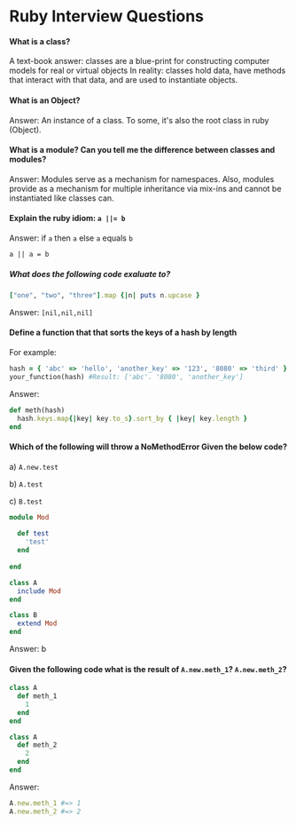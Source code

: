# Ruby Interview Questions
#### What is a class?
A text-book answer: classes are a blue-print for constructing computer models
for real or virtual objects
In reality: classes hold data, have methods that interact with that data,
   and are used to instantiate objects.
   
#### What is an Object?
Answer:
  An instance of a class.
  To some, it's also the root class in ruby (Object).
  
#### What is a module? Can you tell me the difference between classes and modules?
Answer: 
  Modules serve as a mechanism for namespaces.
  Also, modules provide as a mechanism for multiple inheritance via mix-ins and 
  cannot be instantiated like classes can.

#### Explain the ruby idiom:   `a ||= b`

Answer:
if `a` then `a` else `a` equals `b`

`a || a = b `

##### What does the following code exaluate to?
```ruby
["one", "two", "three"].map {|n| puts n.upcase }
```
Answer: `[nil,nil,nil]`

#### Define a function that that sorts the keys of a hash by length
For example:
```ruby
hash = { 'abc' => 'hello', 'another_key' => '123', '8080' => 'third' }
your_function(hash) #Result: ['abc'. '8080', 'another_key']
```
Answer:
```ruby
def meth(hash) 
  hash.keys.map{|key| key.to_s}.sort_by { |key| key.length }
end
```
#### Which of the following will throw a NoMethodError Given the below code?
a) `A.new.test`

b) `A.test`

c) `B.test`

```ruby
module Mod
  
  def test
    'test'
  end
  
end

class A
  include Mod
end

class B
  extend Mod
end

```
Answer: b

#### Given the following code what is the result of   `A.new.meth_1`?   `A.new.meth_2`?
```ruby
class A
  def meth_1
    1
  end
end

class A 
  def meth_2
    2
  end
end
```
Answer: 
```ruby
A.new.meth_1 #=> 1
A.new.meth_2 #=> 2
  
```
